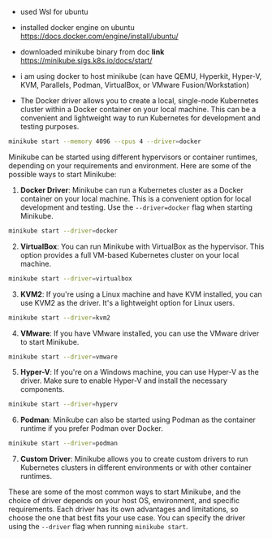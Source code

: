 - used Wsl for ubuntu 

- installed docker engine on ubuntu
https://docs.docker.com/engine/install/ubuntu/

- downloaded minikube binary from doc 
**link**
https://minikube.sigs.k8s.io/docs/start/

- i am using docker to host minikube (can have QEMU, Hyperkit, Hyper-V, KVM, Parallels, Podman, VirtualBox, or VMware Fusion/Workstation)

- The Docker driver allows you to create a local, single-node Kubernetes cluster within a Docker container on your local machine. This can be a convenient and lightweight way to run Kubernetes for development and testing purposes.

```bash
minikube start --memory 4096 --cpus 4 --driver=docker
```

Minikube can be started using different hypervisors or container runtimes, depending on your requirements and environment. Here are some of the possible ways to start Minikube:

1. **Docker Driver**: Minikube can run a Kubernetes cluster as a Docker container on your local machine. This is a convenient option for local development and testing. Use the `--driver=docker` flag when starting Minikube.

```bash
minikube start --driver=docker
```

2. **VirtualBox**: You can run Minikube with VirtualBox as the hypervisor. This option provides a full VM-based Kubernetes cluster on your local machine.

```bash
minikube start --driver=virtualbox
```

3. **KVM2**: If you're using a Linux machine and have KVM installed, you can use KVM2 as the driver. It's a lightweight option for Linux users.

```bash
minikube start --driver=kvm2
```

4. **VMware**: If you have VMware installed, you can use the VMware driver to start Minikube.

```bash
minikube start --driver=vmware
```

5. **Hyper-V**: If you're on a Windows machine, you can use Hyper-V as the driver. Make sure to enable Hyper-V and install the necessary components.

```bash
minikube start --driver=hyperv
```

6. **Podman**: Minikube can also be started using Podman as the container runtime if you prefer Podman over Docker.

```bash
minikube start --driver=podman
```

7. **Custom Driver**: Minikube allows you to create custom drivers to run Kubernetes clusters in different environments or with other container runtimes.

These are some of the most common ways to start Minikube, and the choice of driver depends on your host OS, environment, and specific requirements. Each driver has its own advantages and limitations, so choose the one that best fits your use case. You can specify the driver using the `--driver` flag when running `minikube start`.

